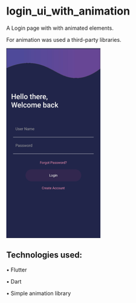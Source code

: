 # login_ui_with_animation

A Login page with with animated elements.

For animation was used a third-party libraries.

<img src="https://github.com/aniribe/login_ui_with_animation/blob/main/assets/images/app_screenshot.jpg" height=500px>

## Technologies used:

• Flutter

• Dart

• Simple animation library

